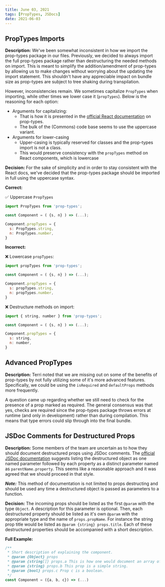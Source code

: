```yaml
---
title: June 03, 2021
tags: [PropTypes, JSDocs]
date: 2021-06-03
---
```


## PropTypes Imports

**Description:** We've been somewhat inconsistent in how we import the prop-types package in our files. Previously, we decided to always import the full prop-types package rather than destructuring the needed methods on import. This is meant to simplify the addition/amendment of prop-types by allowing us to make changes without worrying about the updating the import statement. This shouldn't have any appreciable impact on bundle size as prop-types are subject to tree shaking during transpilation.

However, inconsistencies remain. We sometimes capitalize `PropTypes` when importing, while other times we lower case it (`propTypes`). Below is the reasoning for each option:

- Arguments for capitalizing:
  - That is how it is presented in the [official React documentation](https://reactjs.org/docs/typechecking-with-proptypes.html) on prop-types.
  - The bulk of the (Commons) code base seems to use the uppercase variant.
- Arguments for lower-casing
  - Upper-casing is typically reserved for classes and the prop-types import is not a class.
  - This would preserve consistency with the `propTypes` method on React components, which is lowercase

**Decision:** For the sake of simplicity and in order to stay consistent with the React docs, we've decided that the prop-types package should be imported in full using the uppercase syntax.

**Correct:**

✅ Uppercase `PropTypes`

```jsx
import PropTypes from 'prop-types';

const Component = ( {s, n} ) => (...);

Component.propTypes = {
  s: PropTypes.string,
  n: PropTypes.number,
}
```

**Incorrect:**

❌ Lowercase `propTypes`:

```jsx
import propTypes from 'prop-types';

const Component = ( {s, n} ) => (...);

Component.propTypes = {
  s: propTypes.string,
  n: propTypes.number,
}
```

❌ Destructure methods on import:

```jsx
import { string, number } from 'prop-types';

const Component = ( {s, n} ) => (...);

Component.propTypes = {
  s: string,
  n: number,
}
```

## Advanced PropTypes

**Description:** Terri noted that we are missing out on some of the benefits of prop-types by not fully utilizing some of it's more advanced features. Specifically, we could be using the `isRequired` and `defaultProps` methods more frequently.

A question came up regarding whether we still need to check for the presence of a prop marked as required. The general consensus was that yes, checks are required since the prop-types package throws errors at runtime (and only in development) rather than during compilation. This means that type errors could slip through into the final bundle.

## JSDoc Comments for Destructured Props

**Description:** Some members of the team are uncertain as to how they should document destructured props using JSDoc comments. The [official JSDoc documentation](https://jsdoc.app/tags-param.html#parameters-with-properties) suggests listing the destructured object as one named parameter followed by each property as a distinct parameter named as `parentName.property`. This seems like a reasonable approach and it was agreed that we should proceed in that style.

_**Note:**_ This method of documentation is not limited to props destructing and should be used any time a destructured object is passed as parameters to a function.

**Decision:** The incoming props should be listed as the first `@param` with the type `Object`. A description for this parameter is optional. Then, each destructured property should be listed as it's own `@param` with the appropriate type and the name of `props.propName`. For instance the string prop title would be listed as `@param {string} props.title`. Each of these destructured properties should be accompanied with a short description.

**Full Example:**

```js
/**
 * Short description of explaining the component.
 * @param {Object} props
 * @param {string[]} props.a This is how one would document an array of strings.
 * @param {string} props.b This prop is a simple string.
 * @param {bool} props.c Prop c is a boolean.
 */
const Component = ({a, b, c}) => (...)
```
